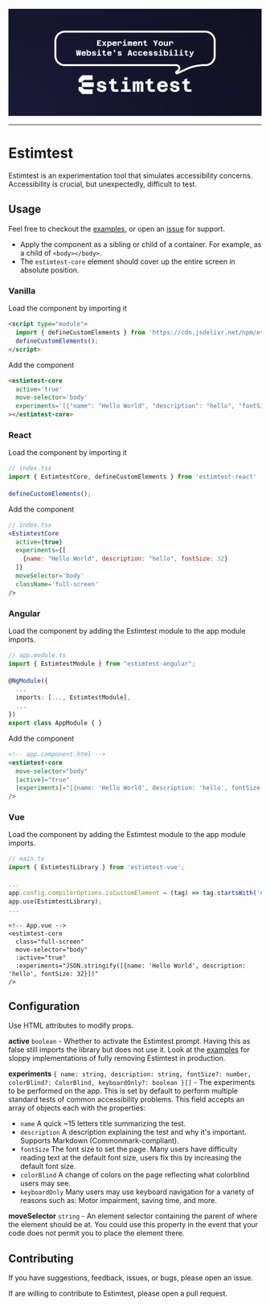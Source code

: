 ![Estimtest, experiment your website accessibility](/media/estimtest-banner.png)

---

# Estimtest
Estimtest is an experimentation tool that simulates accessibility concerns. Accessibility is crucial, but unexpectedly, difficult to test.

## Usage
Feel free to checkout the [examples](examples), or open an [issue](https://github.com/KyleSmith0905/estimtest/issues) for support.

- Apply the component as a sibling or child of a container. For example, as a child of `<body></body>`.
- The `estimtest-core` element should cover up the entire screen in absolute position.

### Vanilla
Load the component by importing it
```html
<script type="module">
  import { defineCustomElements } from 'https://cdn.jsdelivr.net/npm/estimtest-core/loader/index.es2017.js';
  defineCustomElements();
</script>
```
Add the component 
```html
<estimtest-core
  active='true'
  move-selector='body'
  experiments='[{"name": "Hello World", "description": "hello", "fontSize": 32}]'
></estimtest-core>
```

### React
Load the component by importing it
```jsx
// index.tsx
import { EstimtestCore, defineCustomElements } from 'estimtest-react'

defineCustomElements();
```
Add the component
```jsx
// index.tsx
<EstimtestCore
  active={true}
  experiments={[
    {name: "Hello World", description: "hello", fontSize: 32}
  ]}
  moveSelector='body'
  className='full-screen'
/>
```

### Angular
Load the component by adding the Estimtest module to the app module imports.
```ts
// app.module.ts
import { EstimtestModule } from "estimtest-angular";

@NgModule({
  ...
  imports: [..., EstimtestModule],
  ...
})
export class AppModule { }
```
Add the component
```html
<!-- app.component.html -->
<estimtest-core
  move-selector="body"
  [active]="true"
  [experiments]="[{name: 'Hello World', description: 'hello', fontSize: 32}]"
/>
```

### Vue
Load the component by adding the Estimtest module to the app module imports.
```ts
// main.ts
import { EstimtestLibrary } from 'estimtest-vue';

...
app.config.compilerOptions.isCustomElement = (tag) => tag.startsWith('estimtest');
app.use(EstimtestLibrary);
...
```

```vue
<!-- App.vue -->
<estimtest-core
  class="full-screen"
  move-selector="body"
  :active="true"
  :experiments="JSON.stringify([{name: 'Hello World', description: 'hello', fontSize: 32}])"
/>
```

## Configuration

Use HTML attributes to modify props.

**active** `boolean` - Whether to activate the Estimtest prompt. Having this as false still imports the library but does not use it. Look at the [examples](examples) for sloppy implementations of fully removing Estimtest in production.

**experiments** `{
  name: string,
  description: string,
  fontSize?: number,
  colorBlind?: ColorBlind,
  keyboardOnly?: boolean
}[]` - The experiments to be performed on the app. This is set by default to perform multiple standard tests of common accessibility problems. This field accepts an array of objects each with the properties:
- `name` A quick ~15 letters title summarizing the test.
- `description` A description explaining the test and why it's important. Supports Markdown (Commonmark-compliant).
- `fontSize` The font size to set the page. Many users have difficulty reading text at the default font size, users fix this by increasing the default font size.
- `colorBlind` A change of colors on the page reflecting what colorblind users may see.
- `keyboardOnly` Many users may use keyboard navigation for a variety of reasons such as: Motor impairment, saving time, and more.

**moveSelector** `string` - An element selector containing the parent of where the element should be at. You could use this property in the event that your code does not permit you to place the element there.

## Contributing
If you have suggestions, feedback, issues, or bugs, please open an issue.

If are willing to contribute to Estimtest, please open a pull request.
